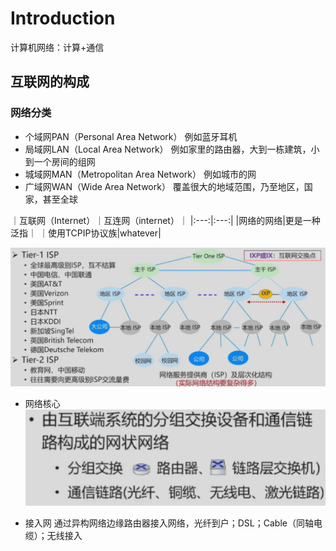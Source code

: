 # Introduction
计算机网络：计算+通信

## 互联网的构成
### 网络分类
- 个域网PAN（Personal Area Network） 例如蓝牙耳机
- 局域网LAN（Local Area Network） 例如家里的路由器，大到一栋建筑，小到一个房间的组网
- 城域网MAN（Metropolitan Area Network） 例如城市的网
- 广域网WAN（Wide Area Network） 覆盖很大的地域范围，乃至地区，国家，甚至全球

｜互联网（Internet）｜互连网（internet）｜
|:---:|:---:|
|网络的网络|更是一种泛指｜
｜使用TCPIP协议族|whatever|

![20240911110031.png](graph/20240911110031.png)

- 网络核心
![20240911110320.png](graph/20240911110320.png)

- 接入网
通过异构网络边缘路由器接入网络，光纤到户；DSL；Cable（同轴电缆）；无线接入